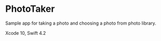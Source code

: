 # PhotoTaker

Sample app for taking a photo and choosing a photo from photo library.

Xcode 10, Swift 4.2
